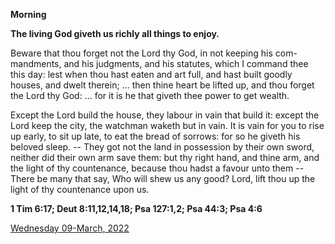 **Morning**

**The living God giveth us richly all things to enjoy.**
 
Beware that thou forget not the Lord thy God, in not keeping his com-mandments, and his judgments, and his statutes, which I command thee this day: lest when thou hast eaten and art full, and hast built goodly houses, and dwelt therein; ... then thine heart be lifted up, and thou forget the Lord thy God: ... for it is he that giveth thee power to get wealth.
 
Except the Lord build the house, they labour in vain that build it: except the Lord keep the city, the watchman waketh but in vain. It is vain for you to rise up early, to sit up late, to eat the bread of sorrows: for so he giveth his beloved sleep. -- They got not the land in possession by their own sword, neither did their own arm save them: but thy right hand, and thine arm, and the light of thy countenance, because thou hadst a favour unto them -- There be many that say, Who will shew us any good? Lord, lift thou up the light of thy countenance upon us.  

**1 Tim 6:17; Deut 8:11,12,14,18; Psa 127:1,2; Psa 44:3; Psa 4:6**

[Wednesday 09-March, 2022](https://t.me/daily_light)
